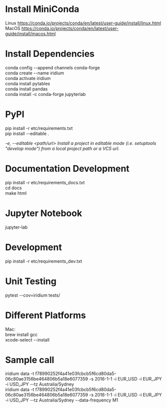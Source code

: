 # Install MiniConda
Linux https://conda.io/projects/conda/en/latest/user-guide/install/linux.html<br/>
MacOS https://conda.io/projects/conda/en/latest/user-guide/install/macos.html

# Install Dependencies
conda config --append channels conda-forge <br/>
conda create --name iridium <br/>
conda activate iridium <br/>
conda install pytables <br/>
conda install pandas <br/>
conda install -c conda-forge jupyterlab

# PyPI
pip install -r etc/requirements.txt <br/>
pip install --editable . <br/>

*-e, --editable <path/url>   Install a project in editable mode (i.e. setuptools "develop mode")
                              from a local project path or a VCS url.*
                              
# Documentation Development
pip install -r etc/requirements_docs.txt <br/>
cd docs <br/>
make html

# Jupyter Notebook
jupyter-lab

# Development
pip install -r etc/requirements_dev.txt <br/>

# Unit Testing
pytest --cov=iridium tests/

# Different Platforms
Mac:<br/>
brew install gcc <br/>
xcode-select --install   

# Sample call
iridium data -t f78990252f4a41e03fcbcb5f6cd80da5-06c80ae3156be464806b5a18e6077359 -s 2016-1-1 -i EUR_USD -i EUR_JPY -i USD_JPY  --tz Australia/Sydney </br>
iridium data -t f78990252f4a41e03fcbcb5f6cd80da5-06c80ae3156be464806b5a18e6077359 -s 2016-1-1 -i EUR_USD -i EUR_JPY -i USD_JPY  --tz Australia/Sydney --data-frequency M1